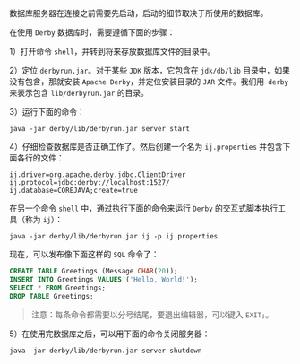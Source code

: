 数据库服务器在连接之前需要先启动，启动的细节取决于所使用的数据库。

在使用 `Derby` 数据库时，需要遵循下面的步骤：

1）打开命令 `shell`，并转到将来存放数据库文件的目录中。

2）定位 `derbyrun.jar`。对于某些 `JDK` 版本，它包含在 `jdk/db/lib` 目录中，如果没有包含，那就安装 `Apache Derby`，并定位安装目录的 `JAR` 文件。我们用` derby` 来表示包含 `lib/derbyrun.jar` 的目录。

3）运行下面的命令：

```shell
java -jar derby/lib/derbyrun.jar server start
```

4）仔细检查数据库是否正确工作了。然后创建一个名为 `ij.properties` 并包含下面各行的文件：

```properties
ij.driver=org.apache.derby.jdbc.ClientDriver
ij.protocol=jdbc:derby://localhost:1527/
ij.database=COREJAVA;create=true
```

在另一个命令 `shell` 中，通过执行下面的命令来运行 `Derby` 的交互式脚本执行工具（称为 `ij`）：

```shell
java -jar derby/lib/derbyrun.jar ij -p ij.properties
```

现在，可以发布像下面这样的 `SQL` 命令了：

```sql
CREATE TABLE Greetings (Message CHAR(20));
INSERT INTO Greetings VALUES ('Hello, World!');
SELECT * FROM Greetings;
DROP TABLE Greetings;
```

> 注意：每条命令都需要以分号结尾，要退出编辑器，可以键入 `EXIT;`。

5）在使用完数据库之后，可以用下面的命令关闭服务器：

```shell
java -jar derby/lib/derbyrun.jar server shutdown
```

